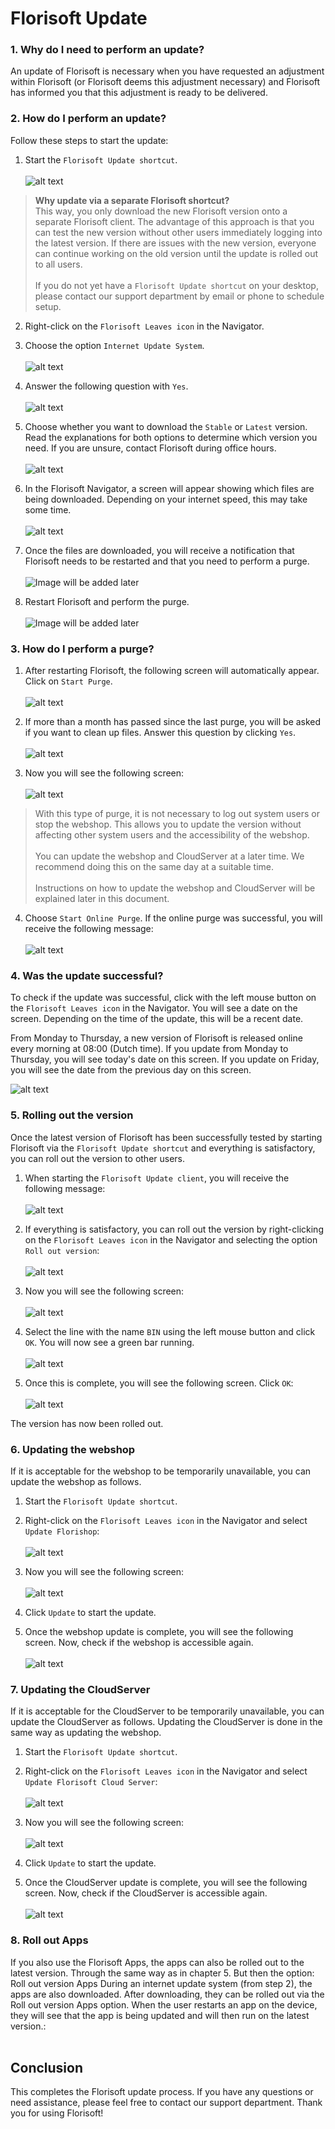 # Florisoft Update

### 1. Why do I need to perform an update?
An update of Florisoft is necessary when you have requested an adjustment within Florisoft (or Florisoft deems this adjustment necessary) and Florisoft has informed you that this adjustment is ready to be delivered.

### 2. How do I perform an update?
Follow these steps to start the update:

1. Start the `Florisoft Update shortcut`.<br><br>
![alt text](Media/image.png)

> **Why update via a separate Florisoft shortcut?**<br>
This way, you only download the new Florisoft version onto a separate Florisoft client. The advantage of this approach is that you can test the new version without other users immediately logging into the latest version. If there are issues with the new version, everyone can continue working on the old version until the update is rolled out to all users.
<br><br>
If you do not yet have a `Florisoft Update shortcut` on your desktop, please contact our support department by email or phone to schedule setup.

2. Right-click on the `Florisoft Leaves icon` in the Navigator.

3. Choose the option `Internet Update System`.<br><br>
![alt text](Media/image-1.png)

4. Answer the following question with `Yes`.<br><br>
![alt text](Media/image-2.png)

5. Choose whether you want to download the `Stable` or `Latest` version. Read the explanations for both options to determine which version you need. If you are unsure, contact Florisoft during office hours.<br><br>
![alt text](Media/image-3.png)

6. In the Florisoft Navigator, a screen will appear showing which files are being downloaded. Depending on your internet speed, this may take some time.<br><br>
![alt text](Media/image-20.png)

7. Once the files are downloaded, you will receive a notification that Florisoft needs to be restarted and that you need to perform a purge.<br><br>
![Image will be added later](Media/#)

8. Restart Florisoft and perform the purge.<br><br>
![Image will be added later](Media/#)

### 3. How do I perform a purge?

1. After restarting Florisoft, the following screen will automatically appear. Click on `Start Purge`.<br><br>
![alt text](Media/image-4.png)

2. If more than a month has passed since the last purge, you will be asked if you want to clean up files. Answer this question by clicking `Yes`.<br><br>
![alt text](Media/image-5.png)

3. Now you will see the following screen:<br><br>
![alt text](Media/image-6.png)

> With this type of purge, it is not necessary to log out system users or stop the webshop. This allows you to update the version without affecting other system users and the accessibility of the webshop.<br><br>
You can update the webshop and CloudServer at a later time. We recommend doing this on the same day at a suitable time.<br><br>
Instructions on how to update the webshop and CloudServer will be explained later in this document.

4. Choose `Start Online Purge`. If the online purge was successful, you will receive the following message:<br><br>
![alt text](Media/image-7.png)

### 4. Was the update successful?
To check if the update was successful, click with the left mouse button on the `Florisoft Leaves icon` in the Navigator. You will see a date on the screen. Depending on the time of the update, this will be a recent date.

From Monday to Thursday, a new version of Florisoft is released online every morning at 08:00 (Dutch time). If you update from Monday to Thursday, you will see today's date on this screen. If you update on Friday, you will see the date from the previous day on this screen.

![alt text](Media/image-8.png)

### 5. Rolling out the version

Once the latest version of Florisoft has been successfully tested by starting Florisoft via the `Florisoft Update shortcut` and everything is satisfactory, you can roll out the version to other users.

1. When starting the `Florisoft Update client`, you will receive the following message:<br><br>
![alt text](Media/image-9.png)

2. If everything is satisfactory, you can roll out the version by right-clicking on the `Florisoft Leaves icon` in the Navigator and selecting the option `Roll out version`:<br><br>
![alt text](Media/image-10.png)

3. Now you will see the following screen:<br><br>
![alt text](Media/image-11.png)

4. Select the line with the name `BIN` using the left mouse button and click `OK`. You will now see a green bar running.<br><br>
![alt text](Media/image-12.png)

5. Once this is complete, you will see the following screen. Click `OK`:<br><br>
![alt text](Media/image-13.png)

The version has now been rolled out.

### 6. Updating the webshop

If it is acceptable for the webshop to be temporarily unavailable, you can update the webshop as follows.

1. Start the `Florisoft Update shortcut`.

2. Right-click on the `Florisoft Leaves icon` in the Navigator and select `Update Florishop`:<br><br>
![alt text](Media/image-14.png)

3. Now you will see the following screen:<br><br>
![alt text](Media/image-15.png)

4. Click `Update` to start the update.

5. Once the webshop update is complete, you will see the following screen. Now, check if the webshop is accessible again.<br><br>
![alt text](Media/image-16.png)

### 7. Updating the CloudServer

If it is acceptable for the CloudServer to be temporarily unavailable, you can update the CloudServer as follows. Updating the CloudServer is done in the same way as updating the webshop.

1. Start the `Florisoft Update shortcut`.
   
2. Right-click on the `Florisoft Leaves icon` in the Navigator and select `Update Florisoft Cloud Server`:<br><br>
![alt text](Media/image-17.png)

3. Now you will see the following screen:<br><br>
![alt text](Media/image-18.png)

4. Click `Update` to start the update.

5. Once the CloudServer update is complete, you will see the following screen. Now, check if the CloudServer is accessible again.<br><br>
![alt text](Media/image-19.png)

### 8. Roll out Apps

If you also use the Florisoft Apps, the apps can also be rolled out to the latest version. Through the same way as in chapter 5. But then the option: Roll out version Apps 
During an internet update system (from step 2), the apps are also downloaded.
After downloading, they can be rolled out via the Roll out version Apps option.
When the user restarts an app on the device, they will see that the app is being updated and will then run on the latest version.:<br><br>

## Conclusion

This completes the Florisoft update process. If you have any questions or need assistance, please feel free to contact our support department. Thank you for using Florisoft!
